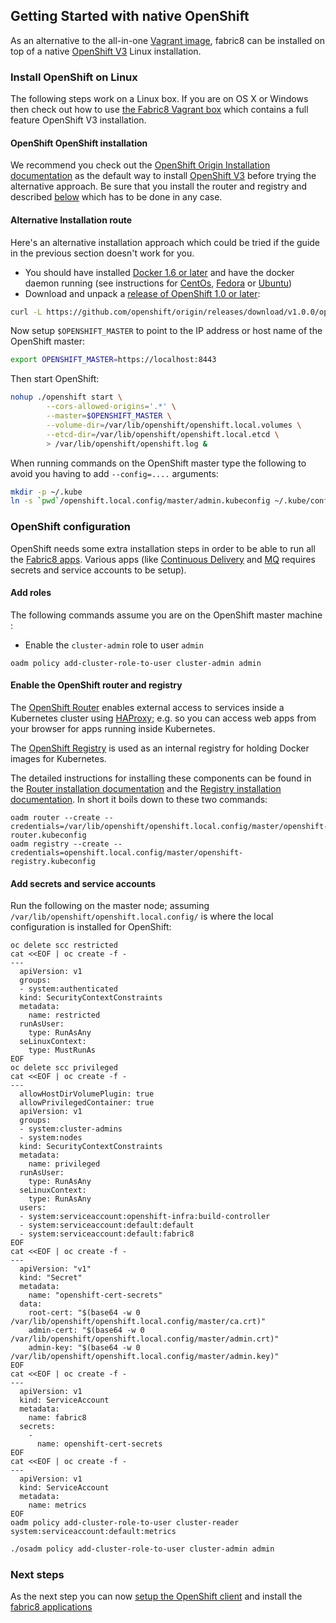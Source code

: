 ## Getting Started with native OpenShift 

As an alternative to the all-in-one [Vagrant image](vagrant.html), fabric8 can be installed on top of a
native [OpenShift V3](http://www.openshift.org/) Linux installation. 

### Install OpenShift on Linux

The following steps work on a Linux box. If you are on OS X or Windows then check out how to use 
[the Fabric8 Vagrant box](vagrant.html) which contains a full feature OpenShift V3 installation.

#### OpenShift OpenShift installation 

We recommend you check out the [OpenShift Origin Installation documentation](https://docs.openshift.org/latest/getting_started/administrators.html) 
as the default way to install [OpenShift V3](http://www.openshift.org/) before trying the alternative approach. Be sure that you 
install the router and registry and described [below](#openshift-configuration) which has to be done in any case. 

#### Alternative Installation route

Here's an alternative installation approach which could be tried if the guide in the previous section doesn't work 
for you.

* You should have installed [Docker 1.6 or later](https://docs.docker.com/installation/#installation) and have 
  the docker daemon running (see instructions for [CentOs](https://docs.docker.com/installation/centos/), 
  [Fedora](https://docs.docker.com/installation/fedora/) or [Ubuntu](https://docs.docker.com/installation/ubuntulinux/))
* Download and unpack a [release of OpenShift 1.0 or later](https://github.com/openshift/origin/releases/):

```sh
curl -L https://github.com/openshift/origin/releases/download/v1.0.0/openshift-origin-v1.0.0-67617dd-linux-amd64.tar.gz | tar xzv
```

Now setup `$OPENSHIFT_MASTER` to point to the IP address or host name of the OpenShift master:

```sh
export OPENSHIFT_MASTER=https://localhost:8443
```

Then start OpenShift:

```sh
nohup ./openshift start \
        --cors-allowed-origins='.*' \
        --master=$OPENSHIFT_MASTER \
        --volume-dir=/var/lib/openshift/openshift.local.volumes \
        --etcd-dir=/var/lib/openshift/openshift.local.etcd \
        > /var/lib/openshift/openshift.log &
```

When running commands on the OpenShift master type the following to avoid you having to add `--config=....` arguments:

```sh
mkdir -p ~/.kube
ln -s `pwd`/openshift.local.config/master/admin.kubeconfig ~/.kube/config
```

### OpenShift configuration

OpenShift needs some extra installation steps in order to be able to run all the [Fabric8 apps](apps.html). 
Various apps (like [Continuous Delivery](../cdelivery.html) and [MQ](../fabric8MQ.html) requires secrets and service accounts to be setup). 

#### Add roles

The following commands assume you are on the OpenShift master machine :

* Enable the `cluster-admin` role to user `admin`

```
oadm policy add-cluster-role-to-user cluster-admin admin
```

#### Enable the OpenShift router and registry

The [OpenShift Router](https://docs.openshift.org/latest/architecture/core_concepts/routes.html#haproxy-template-router) enables 
external access to services inside a Kubernetes cluster using [HAProxy](http://www.haproxy.org/); e.g. so you can access web apps 
from your browser for apps running inside Kubernetes.

The [OpenShift Registry](https://docs.openshift.org/latest/architecture/infrastructure_components/image_registry.html) is used 
as an internal registry for holding Docker images for Kubernetes.

The detailed instructions for installing these components can be found in the 
[Router installation documentation](https://docs.openshift.org/latest/admin_guide/install/deploy_router.html) and
the [Registry installation documentation](https://docs.openshift.org/latest/admin_guide/install/docker_registry.html). In short it 
boils down to these two commands:

```
oadm router --create --credentials=/var/lib/openshift/openshift.local.config/master/openshift-router.kubeconfig
oadm registry --create --credentials=openshift.local.config/master/openshift-registry.kubeconfig
```

#### Add secrets and service accounts

Run the following on the master node; assuming `/var/lib/openshift/openshift.local.config/` is where the local 
configuration is installed for OpenShift:

```
oc delete scc restricted
cat <<EOF | oc create -f -
---
  apiVersion: v1
  groups:
  - system:authenticated
  kind: SecurityContextConstraints
  metadata:
    name: restricted
  runAsUser:
    type: RunAsAny
  seLinuxContext:
    type: MustRunAs
EOF
oc delete scc privileged
cat <<EOF | oc create -f -
---
  allowHostDirVolumePlugin: true
  allowPrivilegedContainer: true
  apiVersion: v1
  groups:
  - system:cluster-admins
  - system:nodes
  kind: SecurityContextConstraints
  metadata:
    name: privileged
  runAsUser:
    type: RunAsAny
  seLinuxContext:
    type: RunAsAny
  users:
  - system:serviceaccount:openshift-infra:build-controller
  - system:serviceaccount:default:default
  - system:serviceaccount:default:fabric8
EOF
cat <<EOF | oc create -f -
---
  apiVersion: "v1"
  kind: "Secret"
  metadata:
    name: "openshift-cert-secrets"
  data:
    root-cert: "$(base64 -w 0 /var/lib/openshift/openshift.local.config/master/ca.crt)"
    admin-cert: "$(base64 -w 0 /var/lib/openshift/openshift.local.config/master/admin.crt)"
    admin-key: "$(base64 -w 0 /var/lib/openshift/openshift.local.config/master/admin.key)"
EOF
cat <<EOF | oc create -f -
---
  apiVersion: v1
  kind: ServiceAccount
  metadata:
    name: fabric8
  secrets:
    -
      name: openshift-cert-secrets
EOF
cat <<EOF | oc create -f -
---
  apiVersion: v1
  kind: ServiceAccount
  metadata:
    name: metrics
EOF
oadm policy add-cluster-role-to-user cluster-reader system:serviceaccount:default:metrics
```

```sh
./osadm policy add-cluster-role-to-user cluster-admin admin
```

### Next steps

As the next step you can now [setup the OpenShift client](local.html) and install 
the [fabric8 applications](apps.html)

